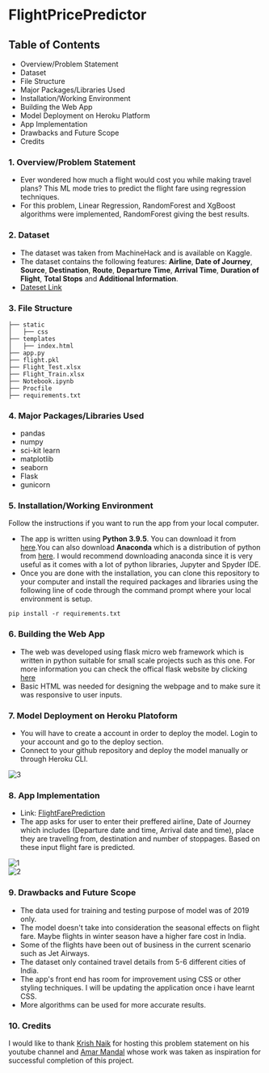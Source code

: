 # FlightPricePredictor

## Table of Contents
* Overview/Problem Statement
* Dataset
* File Structure
* Major Packages/Libraries Used
* Installation/Working Environment
* Building the Web App
* Model Deployment on Heroku Platform
* App Implementation
* Drawbacks and Future Scope
* Credits

### 1. Overview/Problem Statement
* Ever wondered how much a flight would cost you while making travel plans? This ML mode tries to predict the flight fare using regression techniques.
* For this problem, Linear Regression, RandomForest and XgBoost algorithms were implemented, RandomForest giving the best results.

### 2. Dataset
* The dataset was taken from MachineHack and is available on Kaggle. 
* The dataset contains the following features: **Airline**, **Date of Journey**, **Source**, **Destination**, **Route**, **Departure Time**, **Arrival Time**, **Duration of Flight**, **Total Stops** and **Additional Information**.
* [Dateset Link](https://www.kaggle.com/nikhilmittal/flight-fare-prediction-mh)

### 3. File Structure
```
├── static 
│   ├── css
├── templates
│   ├── index.html
├── app.py
├── flight.pkl
├── Flight_Test.xlsx
├── Flight_Train.xlsx
├── Notebook.ipynb
├── Procfile
├── requirements.txt
```

### 4. Major Packages/Libraries Used
* pandas 
* numpy
* sci-kit learn
* matplotlib
* seaborn
* Flask
* gunicorn

### 5. Installation/Working Environment
Follow the instructions if you want to run the app from your local computer.
* The app is written using **Python 3.9.5**. You can download it from [here](https://www.python.org/downloads/).You can also download **Anaconda** which is a distribution of python from [here](https://www.anaconda.com/products/individual). I would recommend downloading anaconda since it is very useful as it comes with a lot of python libraries, Jupyter and Spyder IDE.
* Once you are done with the installation, you can clone this repository to your computer and install the required packages and libraries using the following line of code through the command prompt where your local environment is setup.
```
pip install -r requirements.txt
```
### 6. Building the Web App
* The web was developed using flask micro web framework which is written in python suitable for small scale projects such as this one. For more information you can check the offical flask website by clicking [here](https://flask.palletsprojects.com/en/2.0.x/)
* Basic HTML was needed for designing the webpage and to make sure it was responsive to user inputs. 

### 7. Model Deployment on Heroku Platoform
* You will have to create a account in order to deploy the model. Login to your account and go to the deploy section.
* Connect to your github repository and deploy the model manually or through Heroku CLI.

![3](https://user-images.githubusercontent.com/83957848/119222443-06092480-bb12-11eb-8102-086761ded15b.JPG)

### 8. App Implementation  
* Link: [FlightFarePrediction](https://flightpricepredictor99.herokuapp.com/)  
* The app asks for user to enter their preffered airline, Date of Journey which includes (Departure date and time, Arrival date and time), place they are travellng from, destination and number of stoppages. Based on these input flight fare is predicted.  

![1](https://user-images.githubusercontent.com/83957848/119222295-39977f00-bb11-11eb-88de-5d48ef77a728.JPG)  
![2](https://user-images.githubusercontent.com/83957848/119222303-43b97d80-bb11-11eb-87cf-aa0ba72b88c5.JPG)


### 9. Drawbacks and Future Scope
* The data used for training and testing purpose of model was of 2019 only. 
* The model doesn't take into consideration the seasonal effects on flight fare. Maybe flights in winter season have a higher fare cost in India.
* Some of the flights have been out of business in the current scenario such as Jet Airways.
* The dataset only contained travel details from 5-6 different cities of India. 
* The app's front end has room for improvement using CSS or other styling techniques. I will be updating the application once i have learnt CSS.
* More algorithms can be used for more accurate results.

### 10. Credits
I would like to thank [Krish Naik](https://github.com/krishnaik06) for hosting this problem statement on his youtube channel and [Amar Mandal](https://github.com/Mandal-21) whose work was taken as inspiration for successful completion of this project.  


